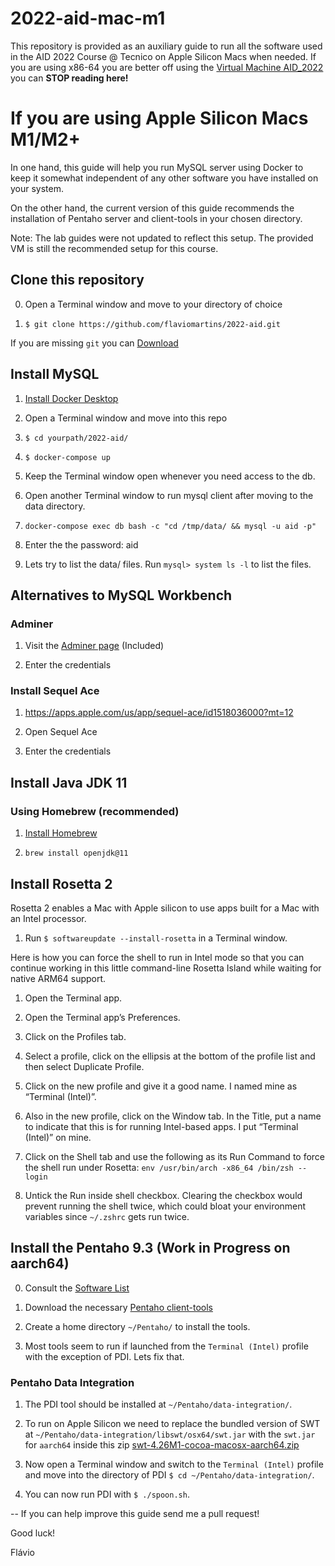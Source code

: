 # 2022-aid-mac-m1

This repository is provided as an auxiliary guide to run all the software used in the AID 2022 Course @ Tecnico on Apple Silicon Macs when needed. If you are using x86-64 you are better off using the [Virtual Machine AID_2022](http://groups.tecnico.ulisboa.pt/aid-meic/virtualbox/) you can **STOP reading here!**

# If you are using Apple Silicon Macs M1/M2+

In one hand, this guide will help you run MySQL server using Docker to keep it somewhat independent of any other software you have installed on your system.

On the other hand, the current version of this guide recommends the installation of Pentaho server and client-tools in your chosen directory.

Note: The lab guides were not updated to reflect this setup. The provided VM is still the recommended setup for this course. 

## Clone this repository

0. Open a Terminal window and move to your directory of choice

1. ```$ git clone https://github.com/flaviomartins/2022-aid.git```

If you are missing ```git``` you can [Download](https://github.com/flaviomartins/2022-aid/archive/refs/heads/main.zip) 

## Install MySQL

1. [Install Docker Desktop](https://docs.docker.com/desktop/install/mac-install/)

2. Open a Terminal window and move into this repo

3. ```$ cd yourpath/2022-aid/```

4. ```$ docker-compose up```

4. Keep the Terminal window open whenever you need access to the db.

5. Open another Terminal window to run mysql client after moving to the data directory.

6. ```docker-compose exec db bash -c "cd /tmp/data/ && mysql -u aid -p"```

7. Enter the the password: aid

8. Lets try to list the data/ files. Run ```mysql> system ls -l``` to list the files.

## Alternatives to MySQL Workbench

### Adminer

1. Visit the [Adminer page](http://localhost:8080) (Included)

2. Enter the credentials

### Install Sequel Ace

1. https://apps.apple.com/us/app/sequel-ace/id1518036000?mt=12

2. Open Sequel Ace

3. Enter the credentials


## Install Java JDK 11

### Using Homebrew (recommended)

1. [Install Homebrew](https://brew.sh/)

2. ```brew install openjdk@11```


## Install Rosetta 2

Rosetta 2 enables a Mac with Apple silicon to use apps built for a Mac with an Intel processor.

1. Run ```$ softwareupdate --install-rosetta``` in a Terminal window.

Here is how you can force the shell to run in Intel mode so that you can continue working in this little command-line Rosetta Island while waiting for native ARM64 support.

1. Open the Terminal app.

2. Open the Terminal app’s Preferences.

3. Click on the Profiles tab.

4. Select a profile, click on the ellipsis at the bottom of the profile list and then select Duplicate Profile.

5. Click on the new profile and give it a good name. I named mine as “Terminal (Intel)”.

6. Also in the new profile, click on the Window tab. In the Title, put a name to indicate that this is for running Intel-based apps. I put “Terminal (Intel)” on mine.

7. Click on the Shell tab and use the following as its Run Command to force the shell run under Rosetta: ```env /usr/bin/arch -x86_64 /bin/zsh --login```

8. Untick the Run inside shell checkbox. Clearing the checkbox would prevent running the shell twice, which could bloat your environment variables since `~/.zshrc` gets run twice.


## Install the Pentaho 9.3 (Work in Progress on aarch64)

0. Consult the [Software List](http://groups.tecnico.ulisboa.pt/aid-meic/virtualbox/)

1. Download the necessary [Pentaho client-tools](https://sourceforge.net/projects/pentaho/files/Pentaho-9.3/client-tools/)

2. Create a home directory `~/Pentaho/` to install the tools.

3. Most tools seem to run if launched from the `Terminal (Intel)` profile with the exception of PDI. Lets fix that.

### Pentaho Data Integration 

1. The PDI tool should be installed at `~/Pentaho/data-integration/`.

2. To run on Apple Silicon we need to replace the bundled version of SWT at `~/Pentaho/data-integration/libswt/osx64/swt.jar` with the `swt.jar` for `aarch64` inside this zip [swt-4.26M1-cocoa-macosx-aarch64.zip](https://download.eclipse.org/eclipse/downloads/drops4/S-4.26M1-202209281800/swt-4.26M1-cocoa-macosx-aarch64.zip)

3. Now open a Terminal window and switch to the `Terminal (Intel)` profile and move into the directory of PDI ```$ cd ~/Pentaho/data-integration/```.

4. You can now run PDI with ```$ ./spoon.sh```.


-- 
If you can help improve this guide send me a pull request!

Good luck!

Flávio
